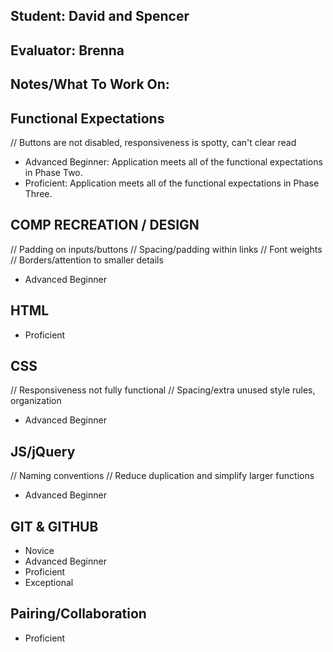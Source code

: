 ## Student: David and Spencer
## Evaluator: Brenna
## Notes/What To Work On:

## Functional Expectations
// Buttons are not disabled, responsiveness is spotty, can't clear read

* Advanced Beginner: Application meets all of the functional expectations in Phase Two.
* Proficient: Application meets all of the functional expectations in Phase Three.


## COMP RECREATION / DESIGN
// Padding on inputs/buttons
// Spacing/padding within links
// Font weights
// Borders/attention to smaller details

* Advanced Beginner  

## HTML
* Proficient  


## CSS
// Responsiveness not fully functional
// Spacing/extra unused style rules, organization

* Advanced Beginner  


## JS/jQuery
// Naming conventions
// Reduce duplication and simplify larger functions

* Advanced Beginner  


## GIT & GITHUB

* Novice  
* Advanced Beginner  
* Proficient  
* Exceptional  

## Pairing/Collaboration

* Proficient  
